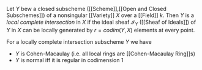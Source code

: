 
Let $Y$ bew  a closed subscheme ([[Scheme]],[[Open and Closed Subschemes]]) of a nonsingular [[Variety]] $X$ over a [[Field]] $k$. Then $Y$ is a *local complete intersection* in $X$ if the ideal sheaf $\mathcal{I}_Y$ ([[Sheaf of Ideals]]) of $Y$ in $X$ can be locally generated by $r=codim(Y,X)$ elements at every point.

For a locally complete intersection subscheme $Y$ we have 
* $Y$ is Cohen-Macaulay (i.e. all local rings are [[Cohen-Macaulay Ring]]s)
* $Y$ is normal iff it is regular in codimension $1$